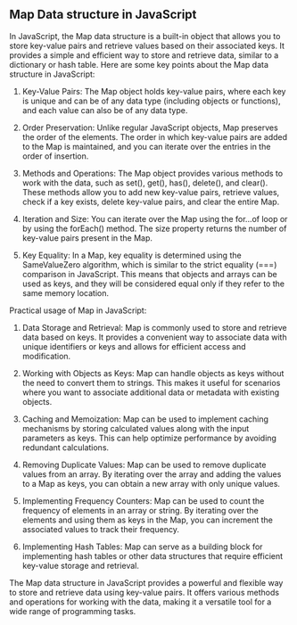 ## Map Data structure in JavaScript

In JavaScript, the Map data structure is a built-in object that allows you to store key-value pairs and retrieve values based on their associated keys. It provides a simple and efficient way to store and retrieve data, similar to a dictionary or hash table. Here are some key points about the Map data structure in JavaScript:

1. Key-Value Pairs: The Map object holds key-value pairs, where each key is unique and can be of any data type (including objects or functions), and each value can also be of any data type.

2. Order Preservation: Unlike regular JavaScript objects, Map preserves the order of the elements. The order in which key-value pairs are added to the Map is maintained, and you can iterate over the entries in the order of insertion.

3. Methods and Operations: The Map object provides various methods to work with the data, such as set(), get(), has(), delete(), and clear(). These methods allow you to add new key-value pairs, retrieve values, check if a key exists, delete key-value pairs, and clear the entire Map.

4. Iteration and Size: You can iterate over the Map using the for...of loop or by using the forEach() method. The size property returns the number of key-value pairs present in the Map.

5. Key Equality: In a Map, key equality is determined using the SameValueZero algorithm, which is similar to the strict equality (===) comparison in JavaScript. This means that objects and arrays can be used as keys, and they will be considered equal only if they refer to the same memory location.

Practical usage of Map in JavaScript:

1. Data Storage and Retrieval: Map is commonly used to store and retrieve data based on keys. It provides a convenient way to associate data with unique identifiers or keys and allows for efficient access and modification.

2. Working with Objects as Keys: Map can handle objects as keys without the need to convert them to strings. This makes it useful for scenarios where you want to associate additional data or metadata with existing objects.

3. Caching and Memoization: Map can be used to implement caching mechanisms by storing calculated values along with the input parameters as keys. This can help optimize performance by avoiding redundant calculations.

4. Removing Duplicate Values: Map can be used to remove duplicate values from an array. By iterating over the array and adding the values to a Map as keys, you can obtain a new array with only unique values.

5. Implementing Frequency Counters: Map can be used to count the frequency of elements in an array or string. By iterating over the elements and using them as keys in the Map, you can increment the associated values to track their frequency.

6. Implementing Hash Tables: Map can serve as a building block for implementing hash tables or other data structures that require efficient key-value storage and retrieval.

The Map data structure in JavaScript provides a powerful and flexible way to store and retrieve data using key-value pairs. It offers various methods and operations for working with the data, making it a versatile tool for a wide range of programming tasks.
